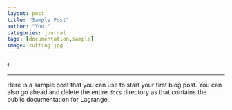 ```yaml
---
layout: post
title: "Sample Post"
author: "You!"
categories: journal
tags: [documentation,sample]
image: cutting.jpg
---
```

<span class="logo">f</span>
<hr/>

Here is a sample post that you can use to start your first blog post. You can also go ahead and delete the entire `docs` directory as that contains the public documentation for Lagrange.
